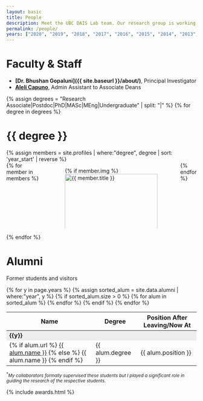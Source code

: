 ```yaml
---
layout: basic
title: People
description: Meet the UBC DAIS Lab team. Our research group is working on machine learning, data analytics and process control research.
permalink: /people/
years: ["2020", "2019", "2018", "2017", "2016", "2015", "2014", "2013", "2012", "2011", "2010", "2009", "2008", "2007", "2006", "2005", "2004", "2003", "2002"]
---
```


# Faculty & Staff
- **[Dr. Bhushan Gopaluni]({{ site.baseurl }}/about/)**, Principal Investigator
- **[Aleli Capuno](https://engineering.ubc.ca/about/staff-directory)**, Admin Assistant to Associate Deans

{% assign degrees = "Research Associate|Postdoc|PhD|MASc|MEng|Undergraduate" | split: "|" %}
{% for degree in degrees %}

<h1 class="title"> {{ degree }} </h1>
{% assign members = site.profiles | where:"degree", degree | sort: 'year_start' | reverse %}

<div class="columns is-multiline">
{% for member in members %}
	<div class="column is-one-third-desktop is-full-mobile">
		<article class="media">
		  <figure class="media-left">
		    <p class="image is-64x64 is-round">
		    	{% if member.img %}
		    		<a href="{{ site.baseurl }}/profile/{{ member.title }}"><img class="is-rounded" style="height: 100%; object-fit: cover;" src="{{ site.baseurl }}/assets/profile/{{ member.img }}" alt="{{ member.title }}"></a>
		    	{% else %}
		    		<a href="{{ site.baseurl }}/profile/{{ member.title }}"><img class="is-rounded" src="https://bulma.io/images/placeholders/128x128.png" alt="Placeholder Profile Image"></a>
		    	{% endif %}	    	
		    </p>
		  </figure>
	  	<div class="media-content">
	    	<div class="content">	  
		  		<b><a href="{{ site.baseurl }}/profile/{{ member.title }}"><span itemprop="name">{{ member.title }}</span></a></b>
		  		<p><small>{{ member.project }}</small></p>
		  	</div>
		  </div>
		</article>
	</div>
{% endfor %}
</div>

{% endfor %}

<h1> Alumni </h1>
<p> Former students and visitors </p>

<div class="table-container">
<table class="table is-bordered is-striped is-narrow is-hoverable is-fullwidth">
	<thead>
		<tr>
			<th>Name</th>
			<th>Degree</th>
			<th>Position After Leaving/Now At</th>
		</tr>
	</thead>
	<tbody>	
	{% for y in page.years %}
		{% assign sorted_alum = site.data.alumni | where:"year", y %}	
		{% if sorted_alum.size > 0 %}
			<td colspan="3" style="background-color: #eee;"><b>{{y}}</b></td>
			{% for alum in sorted_alum %}
				<tr>
					<td>{% if alum.url %}
						<a href="{{ alum.url }}">{{ alum.name }}</a>
						{% else %}
						{{ alum.name }}
						{% endif %}
					</td>
					<td>{{ alum.degree }}</td>
					<td>{{ alum.position }}</td>
				</tr>
			{% endfor %} 
		{% endif %}
	{% endfor %}
	</tbody>
</table>	
</div>

<small><sup>*</sup><i>My collaborators formally supervised these students but I played a significant role in guiding the research of the respective students.</i></small>

{% include awards.html %}